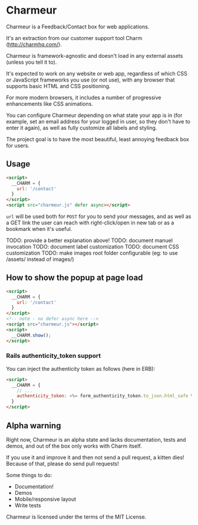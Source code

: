 Charmeur
========

Charmeur is a Feedback/Contact box for web applications. 

It's an extraction from our customer support tool Charm (http://charmhq.com/).

Charmeur is framework-agnostic and doesn't load in any external assets (unless you tell it to).

It's expected to work on any website or web app, regardless of which CSS or JavaScript frameworks
you use (or not use), with any browser that supports basic HTML and CSS positioning.

For more modern browsers, it includes a number of progressive enhancements like CSS animations.

You can configure Charmeur depending on what state your app is in (for example, set an
email address for your logged in user, so they don't have to enter it again), as well
as fully customize all labels and styling.

The project goal is to have the most beautiful, least annoying feedback box for users.

Usage
-----

```html
<script>
  __CHARM = {
    url: '/contact'
  }
</script>
<script src="charmeur.js" defer async></script>
```

`url` will be used both for `POST` for you to send your messages, and as well as a GET link the user can reach with right-click/open in new tab or as a bookmark when it's useful.

TODO: provide a better explanation above!
TODO: document manuel invocation
TODO: document label customization
TODO: document CSS customization
TODO: make images root folder configurable (eg: to use /assets/ instead of images/)

How to show the popup at page load
----------------------------------

```html
<script>
  __CHARM = {
    url: '/contact'
  }
</script>
<!-- note - no defer async here -->
<script src="charmeur.js"></script>
<script>
  __CHARM.show();
</script>
```

### Rails authenticity_token support

You can inject the authenticity token as follows (here in ERB):

```html
<script>
  __CHARM = {
    // ...
    authenticity_token: <%= form_authenticity_token.to_json.html_safe %>
  }
</script>
```

Alpha warning
-------------
Right now, Charmeur is an alpha state and lacks documentation, tests and demos, and
out of the box only works with Charm itself.

If you use it and improve it and then not send a pull request, a kitten dies!
Because of that, please do send pull requests!

Some things to do:

* Documentation!
* Demos
* Mobile/responsive layout
* Write tests

Charmeur is licensed under the terms of the MIT License.